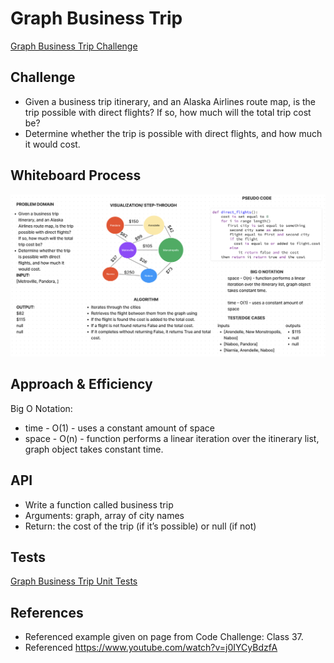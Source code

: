 # Graph Business Trip

[Graph Business Trip Challenge](https://github.com/deshondixon/data-structures-and-algorithms/blob/main/python/code_challenges/graph_business_trip.py)

## Challenge
<!-- Description of the challenge -->

- Given a business trip itinerary, and an Alaska Airlines route map, is the trip possible with direct flights? If so, how much will the total trip cost be?
- Determine whether the trip is possible with direct flights, and how much it would cost.

## Whiteboard Process
<!-- Embedded whiteboard image -->

![Graph Business Trip](./whiteboard2.png)

## Approach & Efficiency
<!-- What approach did you take? Why? What is the Big O space/time for this approach? -->

Big O Notation:

- time - O(1) - uses a constant amount of space
- space - O(n) - function performs a linear iteration over the itinerary list, graph object takes constant time.

## API
<!-- Description of each method publicly available to your Stack and Queue-->

- Write a function called business trip
- Arguments: graph, array of city names
- Return: the cost of the trip (if it’s possible) or null (if not)

## Tests

[Graph Business Trip Unit Tests](https://github.com/deshondixon/data-structures-and-algorithms/blob/main/python/tests/code_challenges/test_graph_business_trip.py)

## References

- Referenced example given on page from Code Challenge: Class 37.
- Referenced https://www.youtube.com/watch?v=j0IYCyBdzfA
